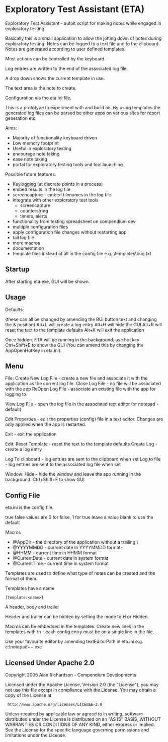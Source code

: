 Exploratory Test Assistant (ETA)
================================

Exploratory Test Assistant - autoit script for making notes while engaged in exploratory testing



Basically this is a small application to allow the jotting down of notes
during exploratory testing. Notes can be logged to a text file and to the
clipboard. Notes are generated according to user defined templates.

Most actions can be controlled by the keyboard.

Log entries are written to the end of the associated log file.

A drop down shows the current template in use.

The text area is the note to create.

Configuration via the eta.ini file.

This is a prototype to experiment with and build on. By using templates
the generated log files can be parsed be other apps on various sites for report generation etc.

Aims:
- Majority of functionality keyboard driven
- Low memory footprint
- Useful in exploratory testing
- encourage note taking
- ease note taking
- portal for exploratory testing tools and tool launching

Possible future features:
- Keylogging (at discrete points in a process)
 - embed results in the log file
- screencapture - embed filenames in the log file
- integrate with other exploratory test tools
  - screencapture
  - counterstring
  - timers, alerts
- functionality from testing spreadsheet on compendium dev
- multiple configuration files
- apply configuration file changes without restarting app
- tail log file
- more macros
- documentation
- template files instead of all in the config file e.g. \templates\bug.txt


Startup
-------
After starting eta.exe, GUI will be shown.

Usage
-----

Defaults:

(these can all be changed by amending the BUI button text and changing the & position)
Alt+L will create a log entry
Alt+H will hide the GUI
Alt+R will reset the text to the template defaults
Alt+X will exit the application

Once hidden. ETA will be running in the background. use hot key Ctrl+Shift+E to show the GUI (You can amend this by changing the AppOpenHotKey in eta.ini).

Menu
----
File:
Create New Log File - create a new file and associate it with the application as the current log file.
Close Log File - no file will be associated with the app
ReOpen Log File - associate an existing file with the app for logging to.

View Log File - open the log file in the associated text editor (or notepad - default)

Edit Properties - edit the properties (config) file in a text editor. Changes are only applied when the app is restarted.

Exit - exit the application

Edit:
Reset Template - reset the text to the template defaults
Create Log - create a log entry

Log To clipboard - log entries are sent to the clipboard when set
Log to file - log entries are sent to the associated log file when set

Window:
Hide - hide the window and leave the app running in the background. Ctrl+Shift+E to show GUI


Config File
-----------
eta.ini is the config file.

true false values are 0 for false, 1 for true
leave a value blank to use the default

Macros
- @AppDir - the directory of the application without a trailing \
- @YYYYMMDD - current date in YYYYMMDD format-
- @HHMM - current time in HHMM format
- @CurrentDate - current date in system format
- @CurrentTime - current time in system format

Templates are used to define what type of notes can be created and the format of them.

Templates have a name
```
[Template:<name>]
```

A header, body and trailer

Header and trailer can be hidden by setting the mode to H or Hidden.

Macros can be embedded in the templates. Create new lines in the templates with \n - each 
config entry must be on a single line in the file.

Use your favourite editor by amending textEditorPath in eta.ini e.g. c:\notepad++.exe


Licensed Under Apache 2.0
--------------------------


Copyright 2006 Alan Richardson - Compendium Developments

   Licensed under the Apache License, Version 2.0 (the "License");
   you may not use this file except in compliance with the License.
   You may obtain a copy of the License at

     http://www.apache.org/licenses/LICENSE-2.0

   Unless required by applicable law or agreed to in writing, software
   distributed under the License is distributed on an "AS IS" BASIS,
   WITHOUT WARRANTIES OR CONDITIONS OF ANY KIND, either express or implied.
   See the License for the specific language governing permissions and
   limitations under the License.
